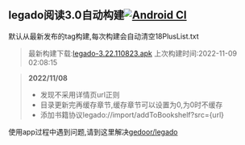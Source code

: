 ## legado阅读3.0自动构建[![Android CI](https://github.com/10bits/gedoor-Build/workflows/Android%20CI/badge.svg)](https://github.com/10bits/gedoor-Build/actions)

默认从最新发布的tag构建,每次构建会自动清空18PlusList.txt

> 最新构建下载:[legado-3.22.110823.apk](https://github.com/ligusx/gedoor-Build/releases/download/legado-3.22.110823/legado-3.22.110823.apk) 上次构建时间:2022-11-09 02:08:15
<!--start-->
> **2022/11/08**
> 
> * 发现不采用详情页url正则
> * 目录更新完再缓存章节,缓存章节可以设置为0,为0时不缓存
> * 添加书籍协议legado://import/addToBookshelf?src={url}
<!--end-->
  
使用app过程中遇到问题,请到这里解决[gedoor/legado](https://github.com/gedoor/legado/issues)

